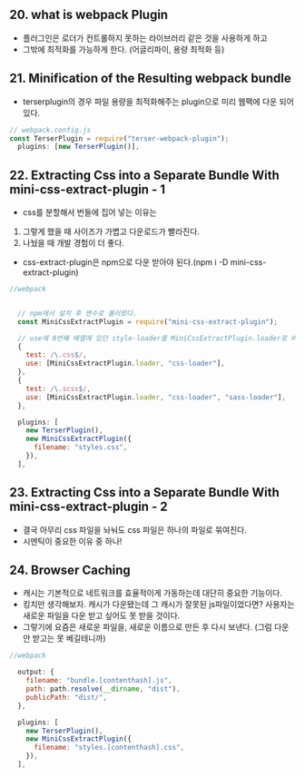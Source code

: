 ## 20. what is webpack Plugin

- 플러그인은 로더가 컨트롤하지 못하는 라이브러리 같은 것을 사용하게 하고
- 그밖에 최적화를 가능하게 한다. (어글리파이, 용량 최적화 등)

## 21. Minification of the Resulting webpack bundle

- terserplugin의 경우 파일 용량을 최적화해주는 plugin으로 미리 웹팩에 다운 되어 있다.

```javascript
// webpack.config.js
const TerserPlugin = require("terser-webpack-plugin");
  plugins: [new TerserPlugin()],
```

## 22. Extracting Css into a Separate Bundle With mini-css-extract-plugin - 1

- css를 분할해서 번들에 집어 넣는 이유는

1. 그렇게 했을 때 사이즈가 가볍고 다운로드가 빨라진다.
2. 나눴을 때 개발 경험이 더 좋다.

- css-extract-plugin은 npm으로 다운 받아야 된다.(npm i -D mini-css-extract-plugin)

```javascript
//webpack


  // npm에서 설치 후 변수로 불러왔다.
  const MiniCssExtractPlugin = require("mini-css-extract-plugin");

  // use에 0번째 배열에 있던 style-loader를 MiniCssExtractPlugin.loader로 바꿨다
  {
    test: /\.css$/,
    use: [MiniCssExtractPlugin.loader, "css-loader"],
  },
  {
    test: /\.scss$/,
    use: [MiniCssExtractPlugin.loader, "css-loader", "sass-loader"],
  },

  plugins: [
    new TerserPlugin(),
    new MiniCssExtractPlugin({
      filename: "styles.css",
    }),
  ],
```

## 23. Extracting Css into a Separate Bundle With mini-css-extract-plugin - 2

- 결국 아무리 css 파일을 놔눠도 css 파일은 하나의 파일로 묶여진다.
- 시멘틱이 중요한 이유 중 하나!

## 24. Browser Caching

- 캐시는 기본적으로 네트워크를 효율적이게 가동하는데 대단히 중요한 기능이다.
- 킹치만 생각해보자. 캐시가 다운됐는데 그 캐시가 잘못된 js파일이었다면? 사용자는 새로운 파일을 다운 받고 싶어도 못 받을 것이다.
- 그렇기에 요즘은 새로운 파일을, 새로운 이름으로 만든 후 다시 보낸다. (그럼 다운 안 받고는 못 베길테니까)

```javascript
//webpack

  output: {
    filename: "bundle.[contenthash].js",
    path: path.resolve(__dirname, "dist"),
    publicPath: "dist/",
  },

  plugins: [
    new TerserPlugin(),
    new MiniCssExtractPlugin({
      filename: "styles.[contenthash].css",
    }),
  ],
```
